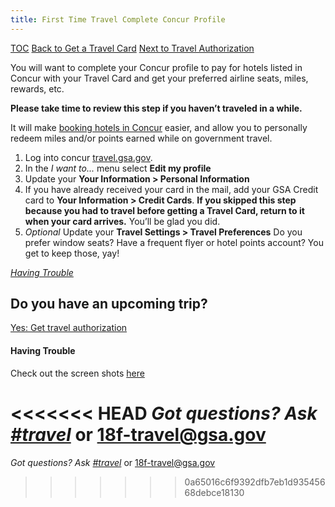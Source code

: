```yaml
---
title: First Time Travel Complete Concur Profile
---
```


[TOC](/travel-guide-table-of-contents)
[Back to Get a Travel Card](/first-time-travel-travel-card)
[Next to Travel Authorization](/travel-guide-1-authorization)

You will want to complete your Concur profile to pay for hotels listed in Concur with your Travel Card and get your preferred airline seats, miles, rewards, etc.

**Please take time to review this step if you haven’t traveled in a while.**

It will make [booking hotels in Concur](/travel-guide-2-choose-your-itinerary#book-hotel-in-concur) easier, and allow you to personally redeem miles and/or points earned while on government travel.

1. Log into concur [travel.gsa.gov](http://travel.gsa.gov/).
2. In the *I want to...* menu select **Edit my profile**
3. Update your **Your Information > Personal Information**
4. If you have already received your card in the mail, add your GSA Credit card to **Your Information > Credit Cards**. **If you skipped this step because you had to travel before getting a Travel Card, return to it when your card arrives.** You’ll be glad you did.
5. _Optional_ Update your **Travel Settings > Travel Preferences** Do you prefer window seats? Have a frequent flyer or hotel points account? You get to keep those, yay!

[_Having Trouble_](#having-trouble)

## Do you have an upcoming trip?

[Yes: Get travel authorization](/travel-guide-1-authorization)

#### Having Trouble
Check out the screen shots [here](https://docs.google.com/drawings/d/1eP5E7Tq1K4Iva7aNSHjLukJcZzD2Cdkf6LCoEDRzsFM/edit)

<<<<<<< HEAD
*Got questions? Ask [#travel](https://18f.slack.com/messages/travel)* or [18f-travel@gsa.gov](mailto:18f-travel@gsa.gov)
=======
*Got questions? Ask [#travel](https://gsa-tts.slack.com/messages/travel)* or [18f-travel@gsa.gov](mailto:18f-travel@gsa.gov)
>>>>>>> 0a65016c6f9392dfb7eb1d93545668debce18130
